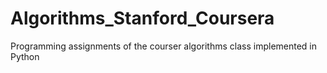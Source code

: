 # Algorithms_Stanford_Coursera
Programming assignments of the courser algorithms class implemented in Python
